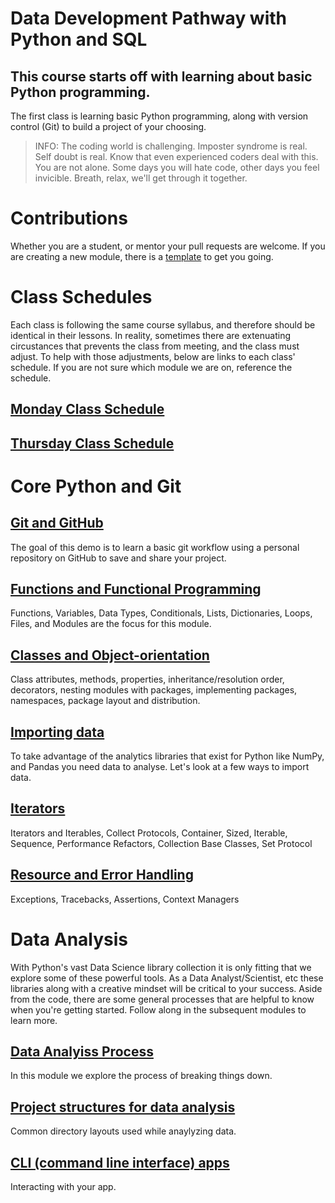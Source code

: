 # Data Development Pathway with Python and SQL
## This course starts off with learning about basic Python programming.

The first class is learning basic Python programming, along with version control (Git) to build a project of your choosing.

>INFO:  The coding world is challenging.  Imposter syndrome is real.  Self doubt is real.  Know that even experienced coders deal with this.  You are not alone.  Some days you will hate code, other days you feel invicible.  Breath, relax, we'll get through it together.



# Contributions
Whether you are a student, or mentor your pull requests are welcome.  If you are creating a new module, there is a [template](./modules/demo-template.md) to get you going.



# Class Schedules
Each class is following the same course syllabus, and therefore should be identical in their lessons.  In reality, sometimes there are extenuating circustances that prevents the class from meeting, and the class must adjust.  To help with those adjustments, below are links to each class' schedule.  If you are not sure which module we are on, reference the schedule.

## [Monday Class Schedule](monday-class-schedule.md)

## [Thursday Class Schedule](thursday-class-schedule.md)

# Core Python and Git
## [Git and GitHub](./modules/git-github/README.md)
The goal of this demo is to learn a basic git workflow using a personal repository on GitHub to save and share your project.

## [Functions and Functional Programming](./modules/functions-and-functional-programming/README.md)
Functions, Variables, Data Types, Conditionals, Lists, Dictionaries, Loops, Files, and Modules are the focus for this module.  

## [Classes and Object-orientation](./modules/classes-and-object-orientation/README.md)
Class attributes, methods, properties, inheritance/resolution order, decorators, nesting modules with packages, implementing packages, namespaces, package layout and distribution.

## [Importing data](./modules/importing-data/README.md)
To take advantage of the analytics libraries that exist for Python like NumPy, and Pandas you need data to analyse.  Let's look at a few ways to import data.

## [Iterators](./modules/iterators/README.md)
Iterators and Iterables, Collect Protocols, Container, Sized, Iterable, Sequence, Performance Refactors, Collection Base Classes, Set Protocol

## [Resource and Error Handling](./modules/resource-and-error-handling/README.md)
Exceptions, Tracebacks, Assertions, Context Managers



# Data Analysis
With Python's vast Data Science library collection it is only fitting that we explore some of these powerful tools.  As a Data Analyst/Scientist, etc these libraries along with a creative mindset will be critical to your success.  Aside from the code, there are some general processes that are helpful to know when you're getting started.  Follow along in the subsequent modules to learn more.

## [Data Analyiss Process](./modules/data-analysis/README.md)
In this module we explore the process of breaking things down.

## [Project structures for data analysis](./modules/project-structures/README.md)
Common directory layouts used while anaylyzing data.

## [CLI (command line interface) apps](./modules/command-line-apps/README.md)
Interacting with your app.